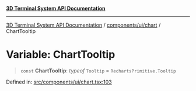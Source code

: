 [**3D Terminal System API Documentation**](../../../../README.md)

***

[3D Terminal System API Documentation](../../../../README.md) / [components/ui/chart](../README.md) / ChartTooltip

# Variable: ChartTooltip

> `const` **ChartTooltip**: *typeof* `Tooltip` = `RechartsPrimitive.Tooltip`

Defined in: [src/components/ui/chart.tsx:103](https://github.com/Dicommunitas/ThreeJS_Terminal_3D2/blob/50ef787d9f23a1c5f4362ca495ac1334ca854f4f/src/components/ui/chart.tsx#L103)
